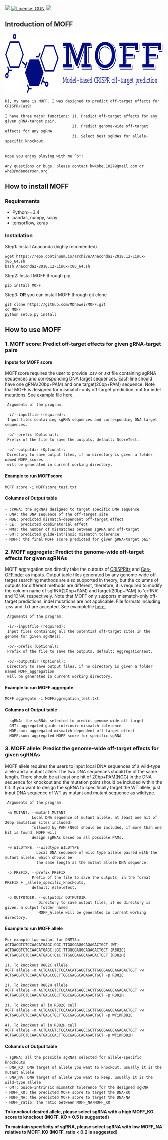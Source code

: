 [![](https://img.shields.io/badge/Pypi-v1.2.3-519dd9.svg)](https://pypi.org/project/MOFF/)
[![License: GUN](https://img.shields.io/badge/License-GUN-yellow.svg)](https://github.com/MDhewei/MOFF/blob/master/LICENSE)
![](https://img.shields.io/badge/language-python-orange.svg)

## Introduction of MOFF 
<div align="left"><img src="Figures/moff-high-resolution-logo-color-on-transparent-background.png"  height="190" width="800"></div>
                                     

    Hi, my name is MOFF. I was designed to predict off-target effects for CRISPR/Cas9! 
    
    I have three major functions: 1). Predict off-target effects for any given gRNA-target pair.
                                  2). Predict genome-wide off-target effects for any sgRNA.
                                  3). Select best sgRNAs for allele-specific knockout.
    
    
    Hope you enjoy playing with me ^o^!
                                     
    Any questions or bugs, please contact hwkobe.1027@gmail.com or whe3@mdanderson.org
                                     


## How to install MOFF


### Requirements

- Python>=3.4
- pandas, numpy, scipy
- tensorflow, keras
 
### Installation 
 Step1: Install Anaconda (highly recomended)
    
 ```console
 wget https://repo.continuum.io/archive/Anaconda2-2018.12-Linux-x86_64.sh 
 bash Anaconda2-2018.12-Linux-x86_64.sh 
 ```

 Step2: Install MOFF through pip
 ```console     
 pip install MOFF
 ```
    
 Step3: **OR** you can install MOFF through git clone
 ```console   
 git clone https://github.com/MDhewei/MOFF.git
 cd MOFF
 python setup.py install
 ```
    

## How to use MOFF

### 1. MOFF score: Predict off-target effects for given gRNA-target pairs


#### Inputs for MOFF score

MOFFscore requires the user to provide .csv or .txt file containing sgRNA sequences and corresponding 
DNA target sequences. Each line should have one gRNA(20bp+PAM) and one target(20bp+PAM) sequence. Note that MOFF is designed
for mismatch-only off-target prediction, not for indel mutations. See example file [here.](https://github.com/MDhewei/MOFF/blob/master/MOFF/MOFFscore_test.txt)

                    
     Arguments of the program:

     -i/--inputfile (required): 
     Input files containing sgRNA sequences and corresponding DNA target sequences.
 
     -p/--prefix (Optional): 
     Prefix of the file to save the outputs, default: ScoreTest.

     -o/--outputdir (Optional): 
     Directory to save output files, if no directory is given a folder named MOFF_scores
     will be generated in current working directory.
 

#### Example to run MOFFscore

```console
MOFF score -i MOFFscore_test.txt
```

#### Columns of Output table

    - crRNA: the sgRNAs designed to target specific DNA sequence
    - DNA: the DNA sequence of the off-target site 
    - MDE: predicted mismatch-dependent off-target effect 
    - CE:  predicted combinatorial effect
    - MMs: the number of mismatches between sgRNA and off-target
    - GMT: predicted guide-intrinsic mismatch tolerence 
    - MOFF: the final MOFF score predicted for given gRNA-target pair



### 2. MOFF aggregate: Predict the genome-wide off-target effects for given sgRNAs

  MOFF aggregation can directly take the outputs of [CRISPRitz](https://github.com/pinellolab/CRISPRitz) and [Cas-OFFinder](http://www.rgenome.net/cas-offinder/) as inputs. Output table files generated by any genome-wide off-target searching methods are also supported in theory, but the columns of outputs for different methods are different, therefore, it is required to modify the column name of sgRNA(20bp+PAM) and target(20bp+PAM) to 'crRNA' and 'DNA' respectively. Note that MOFF only supports mismatch-only off-target predictions, indel mutations are not applicable. File formats including .csv and .txt are accepted. See examplefile [here.](https://github.com/MDhewei/MOFF/blob/master/MOFF/MOFFaggregation_test.txt)

     Arguments of the program:

     -i/--inputfile (required): 
     Input files containing all the potential off-target sites in the genome for given sgRNA(s).

     -p/--prefix (Optional): 
     Prefix of the file to save the outputs, default: AggregationTest.

     -o/--outputdir (Optional): 
     Directory to save output files, if no directory is given a folder named MOFF_aggregation
     will be generated in current working directory.
 

#### Example to run MOFF aggregate

```console
MOFF aggregate -i MOFFaggregation_test.txt
```

#### Columns of Output table

    - sgRNA: the sgRNAs selected to predict genome-wide off-target
    - GMT: aggregated guide-intrinsic mismatch tolerence 
    - MDE.sum: aggregated mismatch-dependent off-target effect 
    - MOFF.sum: aggregated MOFF score for specific sgRNA
    
### 3. MOFF allele: Predict the genome-wide off-target effects for given sgRNAs

MOFF allele requires the users to input local DNA sequences of a wild-type allele and a mutant allele. 
The two DNA sequences should be of the same length. There should be at least one hit of 20bp+PAM(NGG) in 
the DNA sequence for knockout and the mutation point should be included within the hit. If you 
want to design the sgRNA to specifically target the WT allele, just input DNA sequence of WT as mutant 
and mutant sequence as wildtype. 

     Arguments of the program:

     -m MUTANT, --mutant MUTANT
                Local DNA sequence of mutant allele, at least one hit of 20bp (mutation sites included)
                followed by PAM (NGG) should be included, if more than one hit is found, MOFF will
                design sgRNAs based on all possible PAMs.
                
     -w WILDTYPE, --wildtype WILDTYPE
                  Local DNA sequence of wild type allele paired with the mutant allele, which should be
                  the same length as the mutant allele DNA sequence.
                 
     -p PREFIX, --prefix PREFIX
                Prefix of the file to save the outputs, in the format PREFIX + _allele_specific_knockouts, 
                default: AlleleTest.
                
     -o OUTPUTDIR, --outputdir OUTPUTDIR
                   Directory to save output files, if no directory is given, a output folder named
                   MOFF_Allele will be generated in current working directory.
                    

#### Example to run MOFF allele

    For example two mutant for DNMT3a:
    ACTGACGTCTCCAACATGAGC|CGC|TTGGCGAGGCAGAGACTGCT (WT)
    ACTGACGTCTCCAACATGAGC|tGC|TTGGCGAGGCAGAGACTGCT (R882C)
    ACTGACGTCTCCAACATGAGC|CaC|TTGGCGAGGCAGAGACTGCT (R882H)
    
    1). To knockout R882C allele
    MOFF allele -m ACTGACGTCTCCAACATGAGCTGCTTGGCGAGGCAGAGACTGCT -w ACTGACGTCTCCAACATGAGCCGCTTGGCGAGGCAGAGACTGCT -p R882C
    
    2). To knockout R882H allele
    MOFF allele -m ACTGACGTCTCCAACATGAGCCACTTGGCGAGGCAGAGACTGCT -w ACTGACGTCTCCAACATGAGCCGCTTGGCGAGGCAGAGACTGCT -p R882H
    
    3). To knockout WT in R882C cell
    MOFF allele -m ACTGACGTCTCCAACATGAGCCGCTTGGCGAGGCAGAGACTGCT -w ACTGACGTCTCCAACATGAGCTGCTTGGCGAGGCAGAGACTGCT -p WTinR882C
    
    4). To knockout WT in R882H cell
    MOFF allele -m ACTGACGTCTCCAACATGAGCCGCTTGGCGAGGCAGAGACTGCT -w ACTGACGTCTCCAACATGAGCCACTTGGCGAGGCAGAGACTGCT -p WTinR882H
    

#### Columns of Output table

    - sgRNA: all the possible sgRNAs selected for allele-specific knockouts
    - DNA_KO: DNA target of allele you want to knockout, usually it is the mutant allele
    - DNA_NA: DNA target of allele you want to keep, usually it is the wild-type allele
    - GMT: Guide-intrinsic mismatch tolerence for the designed sgRNA
    - MOFF_KO: the predicted MOFF score to target the DNA-KO
    - MOFF_NA: the predicted MOFF score to target the DNA-NA
    - MOFF_ratio: the ratio between MOFF_NA/MOFF_KO
    
**To knockout desired allele, please select sgRNA with a high MOFF_KO score to knockout (MOFF_KO > 0.5 is suggested)**

**To maintain specificity of sgRNA, please select sgRNA with low MOFF_NA relative to MOFF_KO (MOFF_ratio < 0.2 is suggested)**

